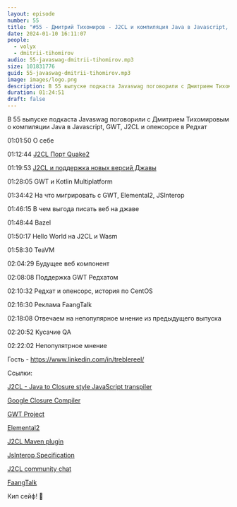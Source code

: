 ```yaml
---
layout: episode
number: 55
title: "#55 - Дмитрий Тихомиров - J2CL и компиляция Java в Javascript, GWT и опенсорс в Редхат"
date: 2024-01-10 16:11:07
people:
  - volyx
  - dmitrii-tihomirov
audio: 55-javaswag-dmitrii-tihomirov.mp3
size: 101831776 
guid: 55-javaswag-dmitrii-tihomirov.mp3
image: images/logo.png
description: В 55 выпуске подкаста Javaswag поговорили с Дмитрием Тихомировым о компиляции Java в Javascript, GWT, J2CL и опенсорсе в Редхат
duration: 01:24:51
draft: false
---
```


В 55 выпуске подкаста Javaswag поговорили с Дмитрием Тихомировым о компиляции Java в Javascript, GWT, J2CL и опенсорсе в Редхат

01:01:50 О себе

01:12:44 [J2CL Порт Quake2](https://github.com/treblereel/quake2-j2cl-port)

01:19:53 [J2CL и поддержка новых версий Джавы](https://github.com/google/j2cl/issues/93)

01:28:05 GWT и Kotlin Multiplatform

01:34:42 На что мигрировать с GWT, Elemental2, JSInterop

01:46:15 В чем выгода писать веб на джаве

01:48:44 Bazel

01:50:17 Hello World на J2CL и  Wasm

01:58:30 TeaVM

02:04:29 Будущее веб компонент

02:08:08 Поддержка GWT Редхатом

02:10:32 Редхат и опенсорс, история по CentOS

02:16:30 Реклама FaangTalk

02:18:08 Отвечаем на непопулярное мнение из предыдущего выпуска

02:20:52 Кусачие QA

02:22:02 Непопулятрное мнение

Гость - https://www.linkedin.com/in/treblereel/

Ссылки:

[J2CL - Java to Closure style JavaScript transpiler](https://github.com/google/j2cl)

[Google Closure Compiler](https://github.com/google/closure-compiler) 

[GWT Project](https://github.com/gwtproject/gwt)

[Elemental2](https://github.com/google/elemental2)

[J2CL Maven plugin](https://github.com/Vertispan/j2clmavenplugin)

[JsInterop Specification](https://docs.google.com/document/d/10fmlEYIHcyead_4R1S5wKGs1t2I7Fnp_PaNaa7XTEk0/edit#heading=h.o7amqk9edhb9)

[J2CL community chat](https://matrix.to/#/#vertispan_j2cl:gitter.im)

[FaangTalk](https://www.youtube.com/@faangtalk)

Кип сейф! 🖖

